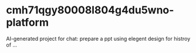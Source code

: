 # cmh71qgy80008l804g4du5wno-platform
AI-generated project for chat: prepare a ppt using elegent design for histroy of ...
